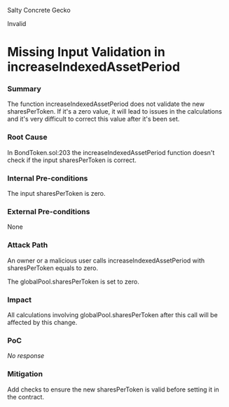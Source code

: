 Salty Concrete Gecko

Invalid

# Missing Input Validation in increaseIndexedAssetPeriod

### Summary

The function increaseIndexedAssetPeriod does not validate the new sharesPerToken. If it's a zero value, it will lead to issues in the calculations and it's very difficult to correct this value after it's been set.

### Root Cause

In BondToken.sol:203 the increaseIndexedAssetPeriod function doesn't check if the input sharesPerToken is correct.

### Internal Pre-conditions

The input sharesPerToken is zero.



### External Pre-conditions

None

### Attack Path

An owner or a malicious user calls increaseIndexedAssetPeriod with sharesPerToken equals to zero.

The globalPool.sharesPerToken is set to zero.

### Impact

All calculations involving globalPool.sharesPerToken after this call will be affected by this change.



### PoC

_No response_

### Mitigation

Add checks to ensure the new sharesPerToken is valid before setting it in the contract.
